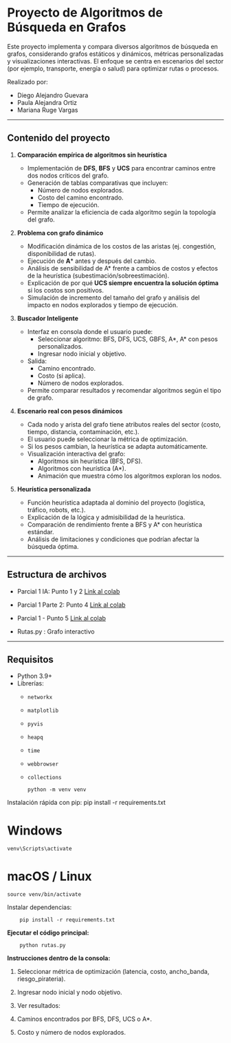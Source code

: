 # Proyecto de Algoritmos de Búsqueda en Grafos

Este proyecto implementa y compara diversos algoritmos de búsqueda en grafos, considerando grafos estáticos y dinámicos, métricas personalizadas y visualizaciones interactivas. El enfoque se centra en escenarios del sector (por ejemplo, transporte, energía o salud) para optimizar rutas o procesos.

Realizado por:
- Diego Alejandro Guevara
- Paula Alejandra Ortiz
- Mariana Ruge Vargas


---

## Contenido del proyecto

1. **Comparación empírica de algoritmos sin heurística**
   - Implementación de **DFS**, **BFS** y **UCS** para encontrar caminos entre dos nodos críticos del grafo.
   - Generación de tablas comparativas que incluyen:
     - Número de nodos explorados.
     - Costo del camino encontrado.
     - Tiempo de ejecución.
   - Permite analizar la eficiencia de cada algoritmo según la topología del grafo.

2. **Problema con grafo dinámico**
   - Modificación dinámica de los costos de las aristas (ej. congestión, disponibilidad de rutas).
   - Ejecución de **A*** antes y después del cambio.
   - Análisis de sensibilidad de A* frente a cambios de costos y efectos de la heurística (subestimación/sobreestimación).
   - Explicación de por qué **UCS siempre encuentra la solución óptima** si los costos son positivos.
   - Simulación de incremento del tamaño del grafo y análisis del impacto en nodos explorados y tiempo de ejecución.

3. **Buscador Inteligente**
   - Interfaz en consola donde el usuario puede:
     - Seleccionar algoritmo: BFS, DFS, UCS, GBFS, A*, A* con pesos personalizados.
     - Ingresar nodo inicial y objetivo.
   - Salida:
     - Camino encontrado.
     - Costo (si aplica).
     - Número de nodos explorados.
   - Permite comparar resultados y recomendar algoritmos según el tipo de grafo.

4. **Escenario real con pesos dinámicos**
   - Cada nodo y arista del grafo tiene atributos reales del sector (costo, tiempo, distancia, contaminación, etc.).
   - El usuario puede seleccionar la métrica de optimización.
   - Si los pesos cambian, la heurística se adapta automáticamente.
   - Visualización interactiva del grafo:
     - Algoritmos sin heurística (BFS, DFS).
     - Algoritmos con heurística (A*).
     - Animación que muestra cómo los algoritmos exploran los nodos.

5. **Heurística personalizada**
   - Función heurística adaptada al dominio del proyecto (logística, tráfico, robots, etc.).
   - Explicación de la lógica y admisibilidad de la heurística.
   - Comparación de rendimiento frente a BFS y A* con heurística estándar.
   - Análisis de limitaciones y condiciones que podrían afectar la búsqueda óptima.

---

## Estructura de archivos

- Parcial 1 IA:  Punto 1 y 2
[Link al colab](https://colab.research.google.com/drive/1fBJsq2tXcKT9RhbKYgcu2XuJJHDw_I6M?usp=sharing "Link al colab")
- Parcial 1 Parte 2: Punto 4
[Link al colab](https://colab.research.google.com/drive/1fBJsq2tXcKT9RhbKYgcu2XuJJHDw_I6M?usp=sharing "Link al colab")

- Parcial 1 - Punto 5
[Link al colab](https://colab.research.google.com/drive/1Ow_iUl4h2VDbk7I2eGXGmUZkpVLesB08?usp=sharing "Link al colab")

- Rutas.py : Grafo interactivo

---

## Requisitos

- Python 3.9+
- Librerías:
  - `networkx`
  - `matplotlib`
  - `pyvis`
  - `heapq`
  - `time`
  - `webbrowser`
  - `collections`

    	python -m venv venv

Instalación rápida con pip:
	 pip install -r requirements.txt

# Windows
	venv\Scripts\activate
# macOS / Linux
	source venv/bin/activate

Instalar dependencias:

```
	pip install -r requirements.txt

```
**Ejecutar el código principal:**

```
	python rutas.py
```

**Instrucciones dentro de la consola:**

1. Seleccionar métrica de optimización (latencia, costo, ancho_banda, riesgo_pirateria).

3. Ingresar nodo inicial y nodo objetivo.

5. Ver resultados:

7. Caminos encontrados por BFS, DFS, UCS o A*.

9. Costo y número de nodos explorados.
